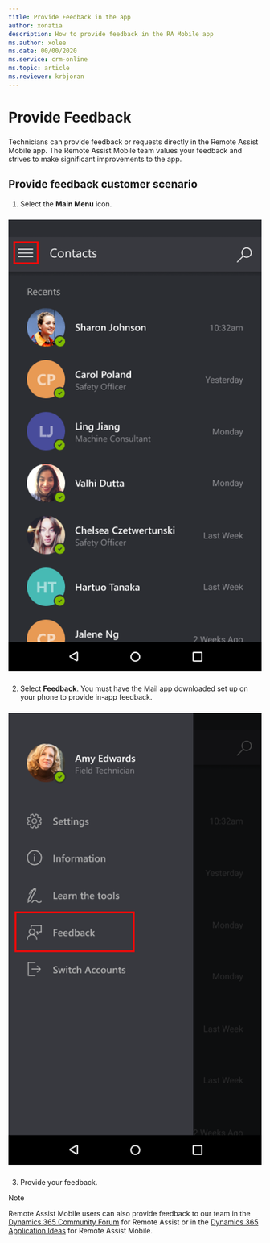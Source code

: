 ```yaml
---
title: Provide Feedback in the app
author: xonatia
description: How to provide feedback in the RA Mobile app
ms.author: xolee
ms.date: 00/00/2020
ms.service: crm-online
ms.topic: article
ms.reviewer: krbjoran
---
```

# Provide Feedback

###
Technicians can provide feedback or requests directly in the Remote Assist Mobile app. The Remote Assist Mobile team values your feedback and strives to make significant improvements to the app.

## Provide feedback customer scenario
1.	Select the **Main Menu** icon.
###
![Main Menu](./media/mainmenu.png "Main Menu")
###
2.	Select **Feedback**. You must have the Mail app downloaded set up on your phone to provide in-app feedback.
###
![Feedback](./media/feedback.png "Feedback")
###
3.	Provide your feedback.

>[!Note]
> Remote Assist Mobile users can also provide feedback to our team in the [Dynamics 365 Community Forum](https://community.dynamics.com/365/remoteassist) for Remote Assist or in the [Dynamics 365 Application Ideas](https://experience.dynamics.com/ideas/categories/list/?category=81a97e52-9c54-e911-a963-000d3a4f33c1&forum=4323c621-52bc-e811-a975-000d3a1bec70) for Remote Assist Mobile.
